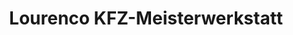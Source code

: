 ---
title: "Lourenco KFZ-Meisterwerkstatt"
url: /calw/lourenco-kfz-meisterwerkstatt/
shop: Autowerkstatt
---